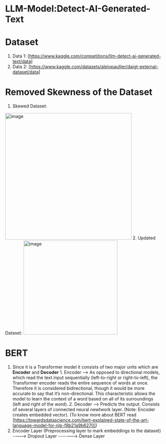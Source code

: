 # LLM-Model:Detect-AI-Generated-Text

# Dataset
1. Data 1: [https://www.kaggle.com/competitions/llm-detect-ai-generated-text/data]
2. Data 2: [https://www.kaggle.com/datasets/alejopaullier/daigt-external-dataset/data]

# Removed Skewness of the Dataset
1. Skewed Dataset:
<img width="405" alt="image" src="https://github.com/palswayam5/LLM-Model---Detect-AI-Generated-Text/assets/97727708/0839020f-9395-4ca6-8868-64e26420407e">
2. Updated Dataset:
<img width="301" alt="image" src="https://github.com/palswayam5/LLM-Model---Detect-AI-Generated-Text/assets/97727708/c2ac0195-1222-4557-a5c0-995a78456a87">


# BERT
1. Since it is a Transformer model it consists of two major units which are **Encoder** and **Decoder**
         1. Encoder --> As opposed to directional models, which read the text input sequentially (left-to-right or right-to-left), the Transformer encoder reads the entire                             sequence of words at once. Therefore it is considered bidirectional, though it would be more accurate to say that it’s non-directional. This                                    characteristic allows the model to learn the context of a word based on all of its surroundings (left and right of the word).
         2. Decoder --> Predicts the output. Consists of several layers of connected neural newtwork layer.
   (Note: Encoder creates embedded vector).
   (To know more about BERT read [https://towardsdatascience.com/bert-explained-state-of-the-art-language-model-for-nlp-f8b21a9b6270])
2. Encoder Layer (Preprocessing layer to mark embeddings to the dataset) ----> Dropout Layer -------> Dense Layer
